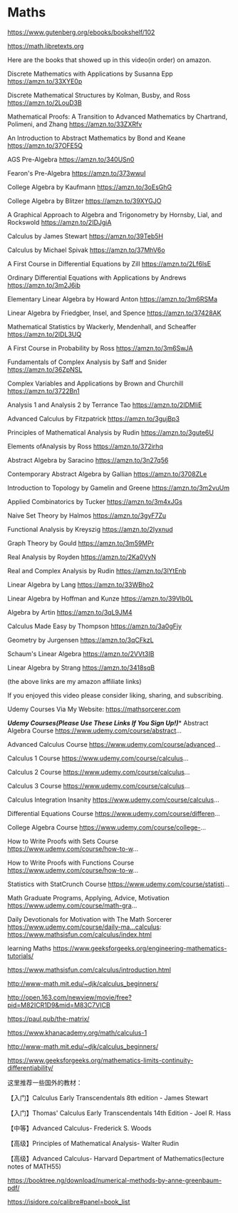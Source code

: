 # Maths

https://www.gutenberg.org/ebooks/bookshelf/102

https://math.libretexts.org

Here are the books that showed up in this video(in order) on amazon.

Discrete Mathematics with Applications by Susanna Epp
https://amzn.to/33XYE0p

Discrete Mathematical Structures by Kolman, Busby, and Ross
https://amzn.to/2LouD3B

Mathematical Proofs: A Transition to Advanced Mathematics by Chartrand, Polimeni, and Zhang
https://amzn.to/33ZXRfv

An Introduction to Abstract Mathematics by Bond and Keane
https://amzn.to/37OFE5Q

AGS Pre-Algebra
https://amzn.to/340USn0

Fearon's Pre-Algebra
https://amzn.to/373wwuI

College Algebra by Kaufmann
https://amzn.to/3oEsGhG

College Algebra by Blitzer
https://amzn.to/39XYGJO

A Graphical Approach to Algebra and Trigonometry by Hornsby, Lial, and Rockswold
https://amzn.to/2IDJgiA

Calculus by James Stewart
https://amzn.to/39Teb5H

Calculus by Michael Spivak
https://amzn.to/37MhV6o

A First Course in Differential Equations by Zill
https://amzn.to/2Lf6lsE

Ordinary Differential Equations with Applications by Andrews
https://amzn.to/3m2J6ib

Elementary Linear Algebra by Howard Anton
https://amzn.to/3m6RSMa

Linear Algebra by Friedgber, Insel, and Spence
https://amzn.to/37428AK

Mathematical Statistics by Wackerly, Mendenhall, and Scheaffer
https://amzn.to/2IDL3UQ

A First Course in Probability by Ross
https://amzn.to/3m6SwJA

Fundamentals of Complex Analysis by Saff and Snider
https://amzn.to/36ZpNSL

Complex Variables and Applications by Brown and Churchill
https://amzn.to/3722Bn1

Analysis 1 and Analysis 2 by Terrance Tao
https://amzn.to/2IDMliE

Advanced Calculus by Fitzpatrick
https://amzn.to/3gujBp3

Principles of Mathematical Analysis by Rudin
https://amzn.to/3gute6U

Elements ofAnalysis by Ross
https://amzn.to/372irhq

Abstract Algebra by Saracino
https://amzn.to/3n27q56

Contemporary Abstract Algebra by Gallian
https://amzn.to/3708ZLe

Introduction to Topology by Gamelin and Greene
https://amzn.to/3m2vuUm

Applied Combinatorics by Tucker
https://amzn.to/3m4xJGs

Naive Set Theory by Halmos
https://amzn.to/3gyF7Zu

Functional Analysis by Kreyszig
https://amzn.to/2Iyxnud

Graph Theory by Gould
https://amzn.to/3m59MPr

Real Analysis by Royden
https://amzn.to/2Ka0VyN

Real and Complex Analysis by Rudin
https://amzn.to/3lYtEnb

Linear Algebra by Lang
https://amzn.to/33WBho2

Linear Algebra by Hoffman and Kunze
https://amzn.to/39VIb0L

Algebra by Artin
https://amzn.to/3qL9JM4

Calculus Made Easy by Thompson
https://amzn.to/3a0gFiy

Geometry by Jurgensen
https://amzn.to/3qCFkzL

Schaum's Linear Algebra
https://amzn.to/2VVt3IB

Linear Algebra by Strang
https://amzn.to/3418sqB

(the above links are my amazon affiliate links)

If you enjoyed this video please consider liking, sharing, and subscribing.

Udemy Courses Via My Website: https://mathsorcerer.com 



***********Udemy Courses(Please Use These Links If You Sign Up!)************
Abstract Algebra Course
https://www.udemy.com/course/abstract...

Advanced Calculus Course
https://www.udemy.com/course/advanced...

Calculus 1 Course
https://www.udemy.com/course/calculus...

Calculus 2 Course
https://www.udemy.com/course/calculus...

Calculus 3 Course
https://www.udemy.com/course/calculus...

Calculus Integration Insanity
https://www.udemy.com/course/calculus...

Differential Equations Course
https://www.udemy.com/course/differen...

College Algebra Course
https://www.udemy.com/course/college-...

How to Write Proofs with Sets Course
https://www.udemy.com/course/how-to-w...

How to Write Proofs with Functions Course
https://www.udemy.com/course/how-to-w...

Statistics with StatCrunch Course
https://www.udemy.com/course/statisti...

Math Graduate Programs, Applying, Advice, Motivation
https://www.udemy.com/course/math-gra...

Daily Devotionals for Motivation with The Math Sorcerer
https://www.udemy.com/course/daily-ma...calculus:
https://www.mathsisfun.com/calculus/index.html

learning Maths
https://www.geeksforgeeks.org/engineering-mathematics-tutorials/


https://www.mathsisfun.com/calculus/introduction.html

http://www-math.mit.edu/~djk/calculus_beginners/

http://open.163.com/newview/movie/free?pid=M82ICR1D9&mid=M83C7VICB

https://paul.pub/the-matrix/

https://www.khanacademy.org/math/calculus-1

http://www-math.mit.edu/~djk/calculus_beginners/

https://www.geeksforgeeks.org/mathematics-limits-continuity-differentiability/

这里推荐一些国外的教材：

【入门】Calculus Early Transcendentals 8th edition - James Stewart

【入门】Thomas' Calculus Early Transcendentals 14th Edition - Joel R. Hass

【中等】Advanced Calculus- Frederick S. Woods

【高级】Principles of Mathematical Analysis- Walter Rudin

【高级】Advanced Calculus- Harvard Department of Mathematics(lecture notes of MATH55)



https://booktree.ng/download/numerical-methods-by-anne-greenbaum-pdf/

https://isidore.co/calibre#panel=book_list

